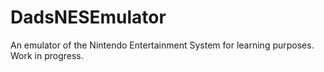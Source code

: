 # DadsNESEmulator
An emulator of the Nintendo Entertainment System for learning purposes. Work in progress.
